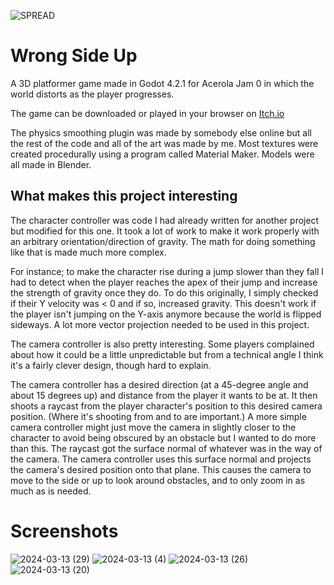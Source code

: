 
![SPREAD](https://github.com/Noobot9k/Aberation3DPlatformer/assets/32988106/62eafba8-1082-4b14-972d-f8552b9d220c)
# Wrong Side Up
 A 3D platformer game made in Godot 4.2.1 for Acerola Jam 0 in which the world distorts as the player progresses.

The game can be downloaded or played in your browser on [Itch.io](https://pc-hris.itch.io/wrong-side-up)

The physics smoothing plugin was made by somebody else online but all the rest of the code and all of the art was made by me.
Most textures were created procedurally using a program called Material Maker.
Models were all made in Blender.

## What makes this project interesting

The character controller was code I had already written for another project but modified for this one. It took a lot of work to make it work properly with an arbitrary orientation/direction of gravity. The math for doing something like that is made much more complex.

For instance; to make the character rise during a jump slower than they fall I had to detect when the player reaches the apex of their jump and increase the strength of gravity once they do. To do this originally, I simply checked if their Y velocity was < 0 and if so, increased gravity. This doesn't work if the player isn't jumping on the Y-axis anymore because the world is flipped sideways. A lot more vector projection needed to be used in this project.

The camera controller is also pretty interesting. Some players complained about how it could be a little unpredictable but from a technical angle I think it's a fairly clever design, though hard to explain.

The camera controller has a desired direction (at a 45-degree angle and about 15 degrees up) and distance from the player it wants to be at. It then shoots a raycast from the player character's position to this desired camera position. (Where it's shooting from and to are important.) A more simple camera controller might just move the camera in slightly closer to the character to avoid being obscured by an obstacle but I wanted to do more than this. The raycast got the surface normal of whatever was in the way of the camera. The camera controller uses this surface normal and projects the camera's desired position onto that plane. This causes the camera to move to the side or up to look around obstacles, and to only zoom in as much as is needed.

# Screenshots
![2024-03-13 (29)](https://github.com/Noobot9k/Aberation3DPlatformer/assets/32988106/cf39b38a-9d2a-4867-a27c-ca85228cc879)
![2024-03-13 (4)](https://github.com/Noobot9k/Aberation3DPlatformer/assets/32988106/c90e0d51-fe1f-47f8-993a-5ee874eca343)
![2024-03-13 (26)](https://github.com/Noobot9k/Aberation3DPlatformer/assets/32988106/4c36c7ab-90d0-43ce-bf48-9692c3ed5b42)
![2024-03-13 (20)](https://github.com/Noobot9k/Aberation3DPlatformer/assets/32988106/bec2298e-0fed-41bb-b8ac-5156a617f497)
